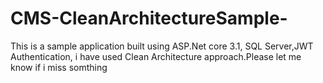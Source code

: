 # CMS-CleanArchitectureSample-
This is a sample application built using ASP.Net core 3.1, SQL Server,JWT Authentication,
i have used Clean Architecture approach.Please let me know if i miss somthing
